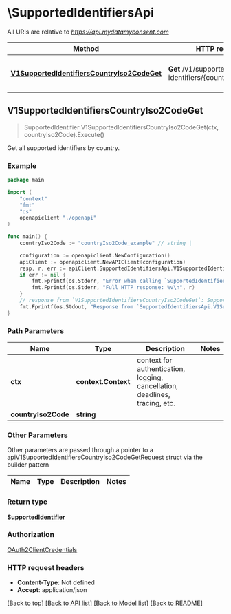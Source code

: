 # \SupportedIdentifiersApi

All URIs are relative to *https://api.mydatamyconsent.com*

Method | HTTP request | Description
------------- | ------------- | -------------
[**V1SupportedIdentifiersCountryIso2CodeGet**](SupportedIdentifiersApi.md#V1SupportedIdentifiersCountryIso2CodeGet) | **Get** /v1/supported-identifiers/{country_iso2_code} | Get all supported identifiers by country.



## V1SupportedIdentifiersCountryIso2CodeGet

> SupportedIdentifier V1SupportedIdentifiersCountryIso2CodeGet(ctx, countryIso2Code).Execute()

Get all supported identifiers by country.

### Example

```go
package main

import (
    "context"
    "fmt"
    "os"
    openapiclient "./openapi"
)

func main() {
    countryIso2Code := "countryIso2Code_example" // string | 

    configuration := openapiclient.NewConfiguration()
    apiClient := openapiclient.NewAPIClient(configuration)
    resp, r, err := apiClient.SupportedIdentifiersApi.V1SupportedIdentifiersCountryIso2CodeGet(context.Background(), countryIso2Code).Execute()
    if err != nil {
        fmt.Fprintf(os.Stderr, "Error when calling `SupportedIdentifiersApi.V1SupportedIdentifiersCountryIso2CodeGet``: %v\n", err)
        fmt.Fprintf(os.Stderr, "Full HTTP response: %v\n", r)
    }
    // response from `V1SupportedIdentifiersCountryIso2CodeGet`: SupportedIdentifier
    fmt.Fprintf(os.Stdout, "Response from `SupportedIdentifiersApi.V1SupportedIdentifiersCountryIso2CodeGet`: %v\n", resp)
}
```

### Path Parameters


Name | Type | Description  | Notes
------------- | ------------- | ------------- | -------------
**ctx** | **context.Context** | context for authentication, logging, cancellation, deadlines, tracing, etc.
**countryIso2Code** | **string** |  | 

### Other Parameters

Other parameters are passed through a pointer to a apiV1SupportedIdentifiersCountryIso2CodeGetRequest struct via the builder pattern


Name | Type | Description  | Notes
------------- | ------------- | ------------- | -------------


### Return type

[**SupportedIdentifier**](SupportedIdentifier.md)

### Authorization

[OAuth2ClientCredentials](../README.md#OAuth2ClientCredentials)

### HTTP request headers

- **Content-Type**: Not defined
- **Accept**: application/json

[[Back to top]](#) [[Back to API list]](../README.md#documentation-for-api-endpoints)
[[Back to Model list]](../README.md#documentation-for-models)
[[Back to README]](../README.md)

